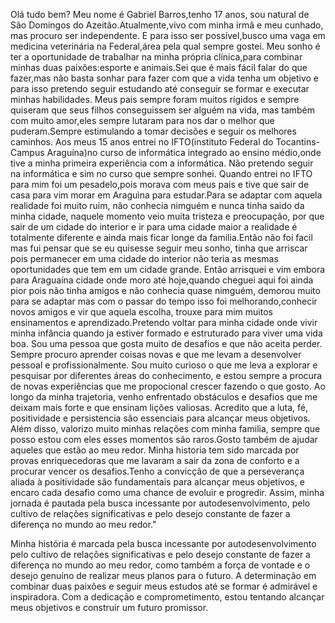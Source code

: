 Olá tudo bem? Meu nome é Gabriel Barros,tenho 17 anos, sou natural de São Domingos do Azeitão.Atualmente,vivo com minha irmâ e meu cunhado, mas procuro ser independente. E para isso ser possível,busco uma vaga em medicina veterinária na Federal,área pela qual sempre gostei. Meu sonho é ter a oportunidade de trabalhar na minha própria clínica,para combinar minhas duas paixões:esporte e animais.Sei que é mais fácil falar do que fazer,mas não basta sonhar para fazer com que a vida tenha um objetivo e para isso pretendo seguir estudando até conseguir se formar e executar minhas habilidades. Meus pais sempre foram muitos rígidos e sempre quiseram que seus filhos conseguissem ser alguém na vida, mas também com muito amor,eles sempre lutaram para nos dar o melhor que puderam.Sempre estimulando a tomar decisões e seguir os melhores caminhos. Aos meus 15 anos entrei no IFTO(instituto Federal do Tocantins-Campus Araguína)no curso de informática integrado ao ensino médio,onde tive a minha primeira experiência com a informática. Não pretendo seguir na informática e sim no curso que sempre sonhei.
Quando entrei no IFTO para mim foi um pesadelo,pois morava com meus pais e tive que sair de casa para vim morar em Araguìna para estudar.Para se adaptar com aquela realidade foi muito ruim, não conhecia nimguém e nunca tinha saido da minha cidade, naquele momento veio muita tristeza e preocupação, por que sair de um cidade do interior e ir para uma cidade maior a realidade é totalmente diferente e ainda mais ficar longe da familia.Então não foi facil mas fui pensar que se eu quisesse seguir meu sonho, tinha que arriscar pois permanecer em uma cidade do interior não teria as mesmas oportunidades que tem em um cidade grande.
Então arrisquei e vim embora para Araguaína cidade onde moro até hoje,quando cheguei aqui foi ainda pior pois não tinha amigos e não conhecia quase nimguém, demorou muito para se adaptar mas com o passar do tempo isso foi melhorando,conhecir novos amigos e vir que aquela escolha, trouxe para mim muitos ensinamentos e aprendizado.Pretendo voltar para minha cidade onde vivir minha infância quando ja estiver formado e estruturado para viver uma vida boa.
Sou uma pessoa que gosta muito de desafios e que não aceita perder. Sempre procuro aprender coisas novas e que me levam a desenvolver pessoal e profissionalmente. Sou muito curioso o que me leva a explorar e pesquisar por diferentes áreas do conhecimento, e estou sempre a procura de novas experiências que me propocional crescer fazendo o que gosto. Ao longo da minha trajetoria, venho enfrentado obstáculos e desafios que me deixam mais forte e que ensinam lições valiosas. Acredito que a luta, fé, positividade e persistencia são essenciais para alcançar meus objetivos. Além disso, valorizo muito minhas relações com minha familia, sempre que posso estou com eles esses momentos são raros.Gosto também de ajudar aqueles que estão ao meu redor.
Minha historia tem sido marcada por provas enriquecedoras que me lavaram a sair da zona de conforto e a procurar vencer os desafios.Tenho a convicção de que a perseverança aliada à positividade são fundamentais para alcançar meus objetivos, e encaro cada desafio como uma chance de evoluir e progredir. Assim, minha jornada é pautada pela busca incessante por autodesenvolvimento, pelo cultivo de relações significativas e pelo desejo constante de fazer a diferença no mundo ao meu redor."

Minha história é marcada pela busca incessante por autodesenvolvimento pelo cultivo de relações significativas e pelo desejo constante de fazer a diferença no mundo ao meu redor, como também a força de vontade e o desejo genuíno de realizar meus planos para o futuro. A determinação em combinar duas paixões e seguir meus estudos até se formar é admirável e inspiradora. Com a dedicação e comprometimento, estou tentando alcançar meus objetivos e construir um futuro promissor.





